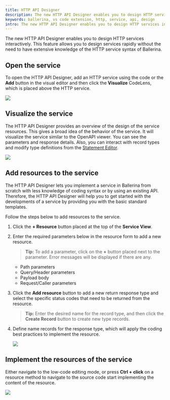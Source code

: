 ```yaml
---
title: HTTP API Designer
description: The new HTTP API Designer enables you to design HTTP services interactively. This feature allows you to design services rapidly without the need to have extensive knowledge of the HTTP service syntax of Ballerina. 
keywords: ballerina, vs code extension, http, service, api, design
intro: The new HTTP API Designer enables you to design HTTP services interactively. This feature allows you to design services rapidly without the need to have extensive knowledge of the HTTP service syntax of Ballerina. 
---
```


The new HTTP API Designer enables you to design HTTP services interactively. This feature allows you to design services rapidly without the need to have extensive knowledge of the HTTP service syntax of Ballerina. 

## Open the service 

To open the HTTP API Designer, add an HTTP service using the code or the **Add** button in the visual editor and then click the **Visualize** CodeLens, which is placed above the HTTP service.

<img src="/learn/images/vs-code-extension/release-notes/v-4.0.0/service-design.gif" class="cInlineImage-full"/>

## Visualize the service

The HTTP API Designer provides an overview of the design of the service resources. This gives a broad idea of the behavior of the service. It will visualize the service similar to the OpenAPI viewer. You can see the parameters and response details. Also, you can interact with record types and modify type definitions from the [Statement Editor](/learn/vs-code-extension/references/statement-editor/call-a-ballerina-library-function/).

<img src="/learn/images/vs-code-extension/visual-programming/http-api-designer/visualize.gif" class="cInlineImage-full"/>

## Add resources to the service

The HTTP API Designer lets you implement a service in Ballerina from scratch with less knowledge of coding syntax or by using an existing API. Therefore, the HTTP API Designer will help you to get started with the developments of a service by providing you with the basic standard templates.

Follow the steps below to add resources to the service.

1. Click the **+ Resource** button placed at the top of the **Service View**.

2. Enter the required parameters below in the resource form to add a new resource.

    >**Tip:** To add a parameter, click on the **+** button placed next to the parameter. Error messages will be displayed if there are any.

    - Path parameters
    - Query/Header parameters
    - Payload body
    - Request/Caller parameters

3. Click the **Add resource** button to add a new return response type and select the specific status codes that need to be returned from the resource.

    >**Tip:** Enter the desired name for the record type, and then click the **Create Record** button to create new type records.

4. Define name records for the response type, which will apply the coding best practices to implement the resource.

    <img src="/learn/images/vs-code-extension/visual-programming/http-api-designer/edit-api.gif" class="cInlineImage-full"/>

## Implement the resources of the service

Either navigate to the low-code editing mode, or press **Ctrl + click** on a resource method to navigate to the source code  start implementing the content of the resource.

<img src="/learn/images/vs-code-extension/visual-programming/http-api-designer/navigation.gif" class="cInlineImage-full"/>
